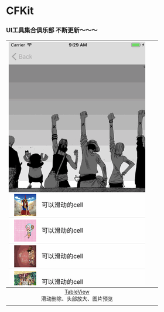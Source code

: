 # CFKit

### UI工具集合俱乐部   不断更新～～～

|[![](https://github.com/CooFree/CFCustomTableView/blob/master/CFCustomTableView/1.gif)](https://github.com/CooFree/CFCustomTableView/blob/master/CFCustomTableView)|||
|:---:|:---:|:---:|
|[TableView](https://github.com/CooFree/CFCustomTableView/blob/master/CFCustomTableView)<br>滑动删除、头部放大、图片预览|||
||||

